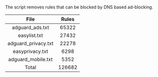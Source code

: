 The script removes rules that can be blocked by DNS based ad-blocking.


| File | Rules |
|:----:|:-----:|
| adguard_ads.txt | 65322 |
| easylist.txt | 27432 |
| adguard_privacy.txt | 22278 |
| easyprivacy.txt | 6298 |
| adguard_mobile.txt | 5352 |
| Total | 126682 |